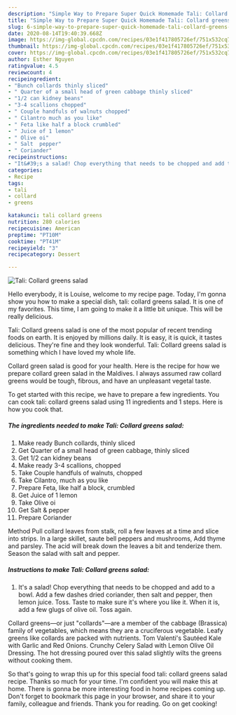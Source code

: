 ```yaml
---
description: "Simple Way to Prepare Super Quick Homemade Tali: Collard greens salad"
title: "Simple Way to Prepare Super Quick Homemade Tali: Collard greens salad"
slug: 6-simple-way-to-prepare-super-quick-homemade-tali-collard-greens-salad
date: 2020-08-14T19:40:39.668Z
image: https://img-global.cpcdn.com/recipes/03e1f417805726ef/751x532cq70/tali-collard-greens-salad-recipe-main-photo.jpg
thumbnail: https://img-global.cpcdn.com/recipes/03e1f417805726ef/751x532cq70/tali-collard-greens-salad-recipe-main-photo.jpg
cover: https://img-global.cpcdn.com/recipes/03e1f417805726ef/751x532cq70/tali-collard-greens-salad-recipe-main-photo.jpg
author: Esther Nguyen
ratingvalue: 4.5
reviewcount: 4
recipeingredient:
- "Bunch collards thinly sliced"
- " Quarter of a small head of green cabbage thinly sliced"
- "1/2 can kidney beans"
- "3-4 scallions chopped"
- " Couple handfuls of walnuts chopped"
- " Cilantro much as you like"
- " Feta like half a block crumbled"
- " Juice of 1 lemon"
- " Olive oi"
- " Salt  pepper"
- " Coriander"
recipeinstructions:
- "It&#39;s a salad! Chop everything that needs to be chopped and add to a bowl. Add a few dashes dried coriander, then salt and pepper, then lemon juice. Toss. Taste to make sure it&#39;s where you like it. When it is, add a few glugs of olive oil. Toss again."
categories:
- Recipe
tags:
- tali
- collard
- greens

katakunci: tali collard greens 
nutrition: 280 calories
recipecuisine: American
preptime: "PT10M"
cooktime: "PT41M"
recipeyield: "3"
recipecategory: Dessert

---
```



![Tali: Collard greens salad](https://img-global.cpcdn.com/recipes/03e1f417805726ef/751x532cq70/tali-collard-greens-salad-recipe-main-photo.jpg)

Hello everybody, it is Louise, welcome to my recipe page. Today, I'm gonna show you how to make a special dish, tali: collard greens salad. It is one of my favorites. This time, I am going to make it a little bit unique. This will be really delicious.

Tali: Collard greens salad is one of the most popular of recent trending foods on earth. It is enjoyed by millions daily. It is easy, it is quick, it tastes delicious. They're fine and they look wonderful. Tali: Collard greens salad is something which I have loved my whole life.

Collard green salad is good for your health. Here is the recipe for how we prepare collard green salad in the Maldives. I always assumed raw collard greens would be tough, fibrous, and have an unpleasant vegetal taste.


To get started with this recipe, we have to prepare a few ingredients. You can cook tali: collard greens salad using 11 ingredients and 1 steps. Here is how you cook that.

<!--inarticleads1-->

##### The ingredients needed to make Tali: Collard greens salad:

1. Make ready Bunch collards, thinly sliced
1. Get  Quarter of a small head of green cabbage, thinly sliced
1. Get 1/2 can kidney beans
1. Make ready 3-4 scallions, chopped
1. Take  Couple handfuls of walnuts, chopped
1. Take  Cilantro, much as you like
1. Prepare  Feta, like half a block, crumbled
1. Get  Juice of 1 lemon
1. Take  Olive oi
1. Get  Salt &amp; pepper
1. Prepare  Coriander


Method Pull collard leaves from stalk, roll a few leaves at a time and slice into strips. In a large skillet, saute bell peppers and mushrooms, Add thyme and parsley. The acid will break down the leaves a bit and tenderize them. Season the salad with salt and pepper. 

<!--inarticleads2-->

##### Instructions to make Tali: Collard greens salad:

1. It&#39;s a salad! Chop everything that needs to be chopped and add to a bowl. Add a few dashes dried coriander, then salt and pepper, then lemon juice. Toss. Taste to make sure it&#39;s where you like it. When it is, add a few glugs of olive oil. Toss again.


Collard greens—or just &#34;collards&#34;—are a member of the cabbage (Brassica) family of vegetables, which means they are a cruciferous vegetable. Leafy greens like collards are packed with nutrients. Tom Valenti&#39;s Sautéed Kale with Garlic and Red Onions. Crunchy Celery Salad with Lemon Olive Oil Dressing. The hot dressing poured over this salad slightly wilts the greens without cooking them. 

So that's going to wrap this up for this special food tali: collard greens salad recipe. Thanks so much for your time. I'm confident you will make this at home. There is gonna be more interesting food in home recipes coming up. Don't forget to bookmark this page in your browser, and share it to your family, colleague and friends. Thank you for reading. Go on get cooking!
